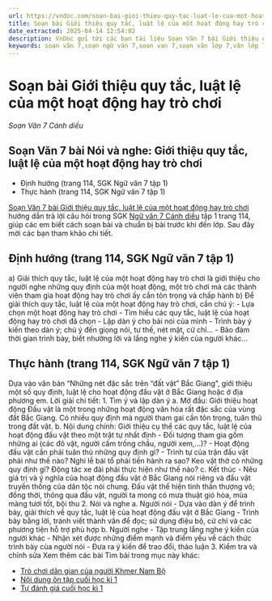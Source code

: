 ```yaml
---
url: https://vndoc.com/soan-bai-gioi-thieu-quy-tac-luat-le-cua-mot-hoat-dong-hay-tro-choi-273580
title: Soạn bài Giới thiệu quy tắc, luật lệ của một hoạt động hay trò chơi - Soạn Văn 7 Cánh diều - VnDoc.com
date_extracted: 2025-04-14 12:54:02
description: VnDoc gửi tới các bạn tài liệu Soạn Văn 7 bài Giới thiệu quy tắc, luật lệ của một hoạt động hay trò chơi sách Cánh diều bao gồm đáp án chi tiết cho các câu hỏi trong SGK Ngữ văn 7 trang 106, 107, 108 sách Cánh diều. Mời các bạn tham khảo.
keywords: soạn văn 7,soạn ngữ văn 7,soan van 7,soạn văn lớp 7,văn lớp 7,ngữ văn lớp 7,giải văn 7,soạn văn 7 tập 1,soạn văn lớp 7 tập 1,Soạn bài Giới thiệu quy tắc luật lệ của một hoạt động hay trò chơi,soạn văn 7 cánh diều,bài Giới thiệu quy tắc luật lệ của một hoạt động hay trò chơi,soạn bài lớp 7,Soạn Văn 7 Giới thiệu quy tắc luật lệ của một hoạt động hay trò chơi
---
```


# Soạn bài Giới thiệu quy tắc, luật lệ của một hoạt động hay trò chơi
 _Soạn Văn 7 Cánh diều_
## Soạn Văn 7 bài Nói và nghe: Giới thiệu quy tắc, luật lệ của một hoạt động hay trò chơi
  * Định hướng \(trang 114, SGK Ngữ văn 7 tập 1\)
  * Thực hành \(trang 114, SGK Ngữ văn 7 tập 1\)

[Soạn Văn 7 bài Giới thiệu quy tắc, luật lệ của một hoạt động hay trò chơi](<https://vndoc.com/soan-bai-gioi-thieu-quy-tac-luat-le-cua-mot-hoat-dong-hay-tro-choi-273580>) hướng dẫn trả lời câu hỏi trong SGK [Ngữ văn 7 Cánh diều](<https://vndoc.com/ngu-van-7-tap-1-cd>) tập 1 trang 114, giúp các em biết cách soạn bài và chuẩn bị bài trước khi đến lớp. Sau đây mời các bạn tham khảo chi tiết.
## Định hướng \(trang 114, SGK Ngữ văn 7 tập 1\)
a\) Giải thích quy tắc, luật lệ của một hoạt động hay trò chơi là giới thiệu cho người nghe những quy định của một hoạt động, một trò chơi mà các thành viên tham gia hoạt động hay trò chơi ấy cần tôn trọng và chấp hành
b\) Để giải thích quy tắc, luật lệ của một hoạt động hay trò chơi, cần chú ý:
\- Lựa chọn một hoạt động hay trò chơi
\- Tìm hiểu các quy tắc, luật lệ của hoạt động hay trò chơi đã chọn
\- Lập dàn ý cho bài nói của mình
\- Trình bày ý kiến theo dàn ý; chú ý đến giọng nói, tư thế, nét mặt, cử chỉ…
\- Bảo đảm thời gian trình bày, biết nhường lời và lắng nghe ý kiến của người khác…
## Thực hành \(trang 114, SGK Ngữ văn 7 tập 1\)
Dựa vào văn bản “Những nét đặc sắc trên “đất vật” Bắc Giang”, giới thiệu một số quy định, luật lệ cho hoạt động đấu vật ở Bắc Giang hoặc ở địa phương em.
Lời giải chi tiết:
1\. Tìm ý và lập dàn ý
a. Mở đầu: Giới thiệu hoạt động
Đấu vật là một trong những hoạt động văn hóa rất đặc sắc của vùng đất Bắc Giang. Có nhiều quy định mà người tham gai cần tôn trọng, tuân thủ trong đất vật.
b. Nội dung chính: Giới thiệu cụ thể các quy tắc, luật lệ của hoạt động đấu vật theo một trật tự nhất định
\- Đối tượng tham gia gồm những ai \(các đô vật, người cầm trống chầu, người xem,...\)?
\- Hoạt động đấu vật cần phải tuân thủ những quy định gì?
\- Trình tự của trận đấu vật phải như thế nào? Nghi lễ bái tổ phải tiến hành ra sao? Keo vật thờ có những quy định gì? Động tác xe đài phải thực hiện như thế nào?
c. Kết thúc
\- Nêu giá trị và ý nghĩa của hoạt động đấu vật ở Bắc Giang nói riêng và đấu vật truyền thống của dân tộc nói chung.
Đấu vật thể hiện tinh thần thượng võ; đồng thời, thông qua đấu vật, người ta mong có mưa thuật gió hòa, mùa màng tươi tốt, bội thu
2\. Nói và nghe
a. Người nói
\- Dựa vào dàn ý để trình bày, giải thích về quy tắc, luật lệ của hoạt động đấu vật ở Bắc Giang
\- Trình bày bằng lời, tránh viết thành văn để đọc; sử dụng điệu bộ, cử chỉ và các phương tiện hỗ trợ phù hợp
b. Người nghe
\- Tập trung lắng nghe ý kiến của người khác
\- Nhận xét được những điểm mạnh và điểm yếu về cách thức trình bày của người nói
\- Đưa ra ý kiến để trao đổi, thảo luận
3\. Kiểm tra và chỉnh sửa
Xem thêm các bài Tìm bài trong mục này khác:
  * [Trò chơi dân gian của người Khmer Nam Bộ](</soan-bai-tro-choi-dan-gian-cua-nguoi-khmer-nam-bo-273587>)
  * [Nội dung ôn tập cuối học kì 1](</soan-bai-noi-dung-on-tap-cuoi-hoc-ki-1-273598>)
  * [Tự đánh giá cuối học kì 1](</soan-bai-tu-danh-gia-cuoi-hoc-ki-1-273605>)


